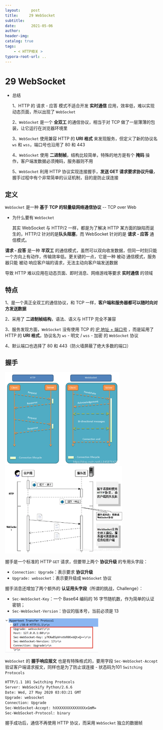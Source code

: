 ```yaml
---
layout:     post
title:     29 WebSocket
subtitle:  
date:       2021-05-06
author:     
header-img: 
catalog: true
tags:
    - < HTTP相关 >
typora-root-url: ..
---
```



# 29 WebSocket

- 总结

    1、HTTP 的 请求 - 应答 模式不适合开发 **实时通信** 应用，效率低，难以实现动态页面，所以出现了 `WebSocket`

    2、`WebSocket` 是一个 **全双工** 的通信协议，相当于对 TCP 做了一层薄薄的包装，让它运行在浏览器环境里

    3、`WebSocket` 使用兼容 HTTP 的 **URI 格式** 来发现服务，但定义了新的协议名 `ws` 和 `wss`，端口号也沿用了 80 和 443

    4、`WebSocket` 使用 **二进制帧**，结构比较简单，特殊的地方是有个 **掩码** 操作，客户端发数据必须掩码，服务器则不用

    5、`WebSocket` 利用 HTTP 协议实现连接握手，**发送 GET 请求要求协议升级**，握手过程中有个非常简单的认证机制，目的是防止误连接

## 定义
`WebSocket` 是一种 **基于 TCP 的轻量级网络通信协议** -- TCP over Web

- 为什么要有 `WebSocket`

    其实 WebSocket 与 HTTP/2 一样，都是为了解决 HTTP 某方面的缺陷而诞生的，HTTP/2 针对的是**队头阻塞**，而 WebSocket 针对的是 **请求 - 应答** 通信模式。


**请求 - 应答** 是一种 **半双工** 的通信模式，虽然可以双向收发数据，但同一时刻只能一个方向上有动作，传输效率低。更关键的一点，它是一种 被动 通信模式，服务器只能 被动 响应客户端的请求，无法主动向客户端发送数据

导致 HTTP 难以应用在动态页面、即时消息、网络游戏等要求 **实时通信** 的领域

## 特点
1、是一个真正全双工的通信协议，和 TCP 一样，**客户端和服务器都可以随时向对方发送数据**

2、采用了 **二进制帧结构**，语法、语义与 HTTP 完全不兼容

3、服务发现方面，`WebSocket` 没有使用 TCP 的 <u>IP 地址 + 端口号</u> ，而是延用了 HTTP 的 **URI 格式**，协议名为 `ws` - 明文 / `wss` - 加密 的 `WebSocket` 协议

4、默认端口也选择了 80 和 443（防火墙屏蔽了绝大多数的端口）

## 握手

<img src="/../img/assets_2019/websocket.png" alt="img" style="zoom:60%;" /><img src="/../img/assets_2019/websocket2.png" alt="img" style="zoom:60%;" />

握手是一个标准的 HTTP `GET` 请求，但要带上两个 **协议升级** 的专用头字段：
-   `Connection: Upgrade`：表示要求 **协议升级**
-   `Upgrade: websocket`：表示要升级成 `WebSocket` 协议

握手消息还增加了两个额外的 **认证用头字段**（所谓的挑战，Challenge）：
-   `Sec-WebSocket-Key`：一个 Base64 编码的 16 字节随机数，作为简单的认证密钥；
-   `Sec-WebSocket-Version`：协议的版本号，当前必须是 13

<img src="/../img/assets_2019/image-20210506173737825.png" alt="image-20210506173737825" style="zoom:30%;" />

`WebSocket` 的 **握手响应报文** 也是有特殊格式的，要用字段 `Sec-WebSocket-Accept` 验证客户端请求报文，同样也是为了防止误连接 - 状态码为101 `Switching Protocols`

```html
HTTP/1.1 101 Switching Protocols
Server: WebSockify Python/2.6.6
Date: Wed, 27 May 2020 03:03:21 GMT
Upgrade: websocket
Connection: Upgrade
Sec-WebSocket-Accept: hXXXXXXXXXXXXXXxGmM=
Sec-WebSocket-Protocol: binary
```

握手成功后，通信不再使用 HTTP 协议，而采用 `WebSocket` 独立的数据帧

